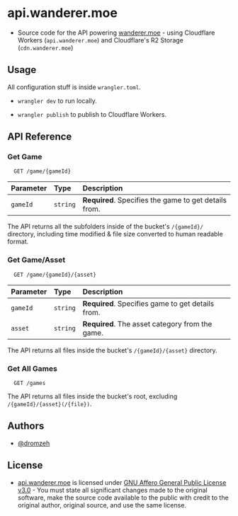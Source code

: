 # api.wanderer.moe

- Source code for the API powering [wanderer.moe](https://wanderer.moe) - using Cloudflare Workers (`api.wanderer.moe`) and Cloudflare's R2 Storage (`cdn.wanderer.moe`)

## Usage

All configuration stuff is inside `wrangler.toml`.

- `wrangler dev` to run locally.

- `wrangler publish` to publish to Cloudflare Workers.

## API Reference

### Get Game

```http
  GET /game/{gameId}
```

| Parameter | Type     | Description                |
| :-------- | :------- | :------------------------- |
| `gameId` | `string` | **Required**. Specifies the game to get details from. |

The API returns all the subfolders inside of the bucket's `/{gameId}/` directory, including time modified & file size converted to human readable format.

### Get Game/Asset

```http
  GET /game/{gameId}/{asset}
```

| Parameter | Type     | Description                |
| :-------- | :------- | :------------------------- |
| `gameId` | `string` | **Required**. Specifies game to get details from. |
| `asset` | `string` | **Required**. The asset category from the game. |

The API returns all files inside the bucket's `/{gameId}/{asset}` directory.

### Get All Games

```http
  GET /games
```

The API returns all files inside the bucket's root, excluding `/{gameId}/{asset}(/{file})`.

## Authors

- [@dromzeh](https://github.com/dromzeh)

## License

- [api.wanderer.moe](https://api.wanderer.moe) is licensed under [GNU Affero General Public License v3.0](LICENSE) - You must state all significant changes made to the original software, make the source code available to the public with credit to the original author, original source, and use the same license.
